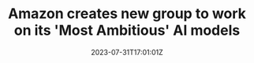 ---
external: true
url: https://www.businessinsider.com/amazon-ceo-andy-jassy-oversees-group-most-ambitious-ai-models-2023-7
title: Amazon creates new group to work on its 'Most Ambitious' AI models
description: Amazon CEO Andy Jassy has direct oversight of a new group that's working on the company's most ambitious artificial intelligence models.
date: 2023-07-31T17:01:01Z
icon: https://www.google.com/s2/favicons?domain=businessinsider.com&sz=32
source: Business Insider
---